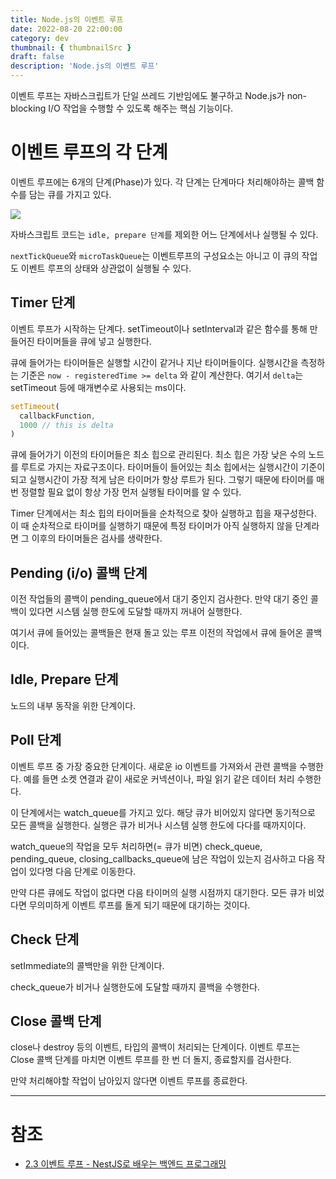 ```yaml
---
title: Node.js의 이벤트 루프
date: 2022-08-20 22:00:00
category: dev
thumbnail: { thumbnailSrc }
draft: false
description: 'Node.js의 이벤트 루프'
---
```


이벤트 루프는 자바스크립트가 단일 쓰레드 기반임에도 불구하고 Node.js가 non-blocking I/O 작업을 수행할 수 있도록 해주는 핵심 기능이다.

# 이벤트 루프의 각 단계

이벤트 루프에는 6개의 단계(Phase)가 있다. 각 단계는 단계마다 처리해야하는 콜백 함수를 담는 큐를 가지고 있다.

![](https://i.imgur.com/7ndInNa.png)

자바스크립트 코드는 `idle, prepare 단계`를 제외한 어느 단계에서나 실행될 수 있다.

`nextTickQueue`와 `microTaskQueue`는 이벤트루프의 구성요소는 아니고 이 큐의 작업도 이벤트 루프의 상태와 상관없이 실행될 수 있다.

## Timer 단계

이벤트 루프가 시작하는 단계다. setTimeout이나 setInterval과 같은 함수를 통해 만들어진 타이머들을 큐에 넣고 실행한다.

큐에 들어가는 타이머들은 실행할 시간이 같거나 지난 타이머들이다. 실행시간을 측정하는 기준은 `now - registeredTime >= delta` 와 같이 계산한다. 여기서 `delta`는 setTimeout 등에 매개변수로 사용되는 ms이다.

```ts
setTimeout(
  callbackFunction,
  1000 // this is delta
)
```

큐에 들어가기 이전의 타이머들은 최소 힙으로 관리된다. 최소 힙은 가장 낮은 수의 노드를 루트로 가지는 자료구조이다. 타이머들이 들어있는 최소 힙에서는 실행시간이 기준이 되고 실행시간이 가장 적게 남은 타이머가 항상 루트가 된다. 그렇기 때문에 타이머를 매번 정렬할 필요 없이 항상 가장 먼저 실행될 타이머를 알 수 있다.

Timer 단계에서는 최소 힙의 타이머들을 순차적으로 찾아 실행하고 힙을 재구성한다.
이 때 순차적으로 타이머를 실행하기 때문에 특정 타이머가 아직 실행하지 않을 단계라면 그 이후의 타이머들은 검사를 생략한다.

## Pending (i/o) 콜백 단계

이전 작업들의 콜백이 pending_queue에서 대기 중인지 검사한다. 만약 대기 중인 콜백이 있다면 시스템 실행 한도에 도달할 때까지 꺼내어 실행한다.

여기서 큐에 들어있는 콜백들은 현재 돌고 있는 루프 이전의 작업에서 큐에 들어온 콜백이다.

## Idle, Prepare 단계

노드의 내부 동작을 위한 단계이다.

## Poll 단계

이벤트 루프 중 가장 중요한 단계이다. 새로운 io 이벤트를 가져와서 관련 콜백을 수행한다. 예를 들면 소켓 연결과 같이 새로운 커넥션이나, 파일 읽기 같은 데이터 처리 수행한다.

이 단계에서는 watch_queue를 가지고 있다. 해당 큐가 비어있지 않다면 동기적으로 모든 콜백을 실행한다. 실행은 큐가 비거나 시스템 실행 한도에 다다를 때까지이다.

watch_queue의 작업을 모두 처리하면(= 큐가 비면) check_queue, pending_queue, closing_callbacks_queue에 남은 작업이 있는지 검사하고 다음 작업이 있다명 다음 단계로 이동한다.

만약 다른 큐에도 작업이 없다면 다음 타이머의 실행 시점까지 대기한다. 모든 큐가 비었다면 무의미하게 이벤트 루프를 돌게 되기 때문에 대기하는 것이다.

## Check 단계

setImmediate의 콜백만을 위한 단계이다.

check_queue가 비거나 실행한도에 도달할 때까지 콜백을 수행한다.

## Close 콜백 단계

close나 destroy 등의 이벤트, 타입의 콜백이 처리되는 단계이다.
이벤트 루프는 Close 콜백 단계를 마치면 이벤트 루프를 한 번 더 돌지, 종료할지를 검사한다.

만약 처리해야할 작업이 남아있지 않다면 이벤트 루프를 종료한다.

---

# 참조

- [2.3 이벤트 루프 - NestJS로 배우는 백엔드 프로그래밍](https://wikidocs.net/158475)
